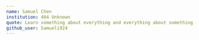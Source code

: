 ```yaml
---
name: Samuel Chen
institution: 404 Unknown
quote: Learn something about everything and everything about something.
github_user: Samueli924
---
```

